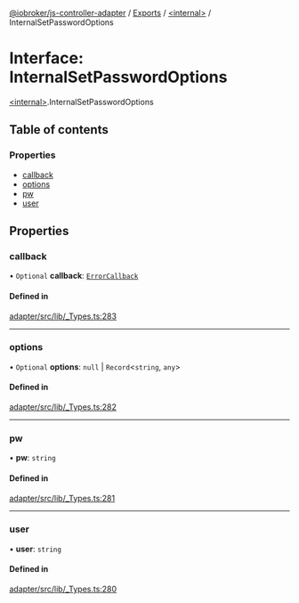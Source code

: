 [@iobroker/js-controller-adapter](../README.md) / [Exports](../modules.md) / [\<internal\>](../modules/internal_.md) / InternalSetPasswordOptions

# Interface: InternalSetPasswordOptions

[\<internal\>](../modules/internal_.md).InternalSetPasswordOptions

## Table of contents

### Properties

- [callback](internal_.InternalSetPasswordOptions.md#callback)
- [options](internal_.InternalSetPasswordOptions.md#options)
- [pw](internal_.InternalSetPasswordOptions.md#pw)
- [user](internal_.InternalSetPasswordOptions.md#user)

## Properties

### callback

• `Optional` **callback**: [`ErrorCallback`](../modules/internal_.md#errorcallback)

#### Defined in

[adapter/src/lib/_Types.ts:283](https://github.com/ioBroker/ioBroker.js-controller/blob/7978d8c33d6336ccf959994fdaed1cae33167c51/packages/adapter/src/lib/_Types.ts#L283)

___

### options

• `Optional` **options**: ``null`` \| `Record`\<`string`, `any`\>

#### Defined in

[adapter/src/lib/_Types.ts:282](https://github.com/ioBroker/ioBroker.js-controller/blob/7978d8c33d6336ccf959994fdaed1cae33167c51/packages/adapter/src/lib/_Types.ts#L282)

___

### pw

• **pw**: `string`

#### Defined in

[adapter/src/lib/_Types.ts:281](https://github.com/ioBroker/ioBroker.js-controller/blob/7978d8c33d6336ccf959994fdaed1cae33167c51/packages/adapter/src/lib/_Types.ts#L281)

___

### user

• **user**: `string`

#### Defined in

[adapter/src/lib/_Types.ts:280](https://github.com/ioBroker/ioBroker.js-controller/blob/7978d8c33d6336ccf959994fdaed1cae33167c51/packages/adapter/src/lib/_Types.ts#L280)
